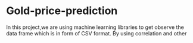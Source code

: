 # Gold-price-prediction 
In this project,we are using machine learning libraries to get observe the data frame which is in form of CSV format.
By using correlation and other
